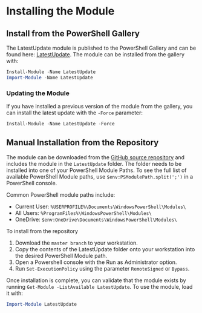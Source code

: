 # Installing the Module

## Install from the PowerShell Gallery

The LatestUpdate module is published to the PowerShell Gallery and can be found here: [LatestUpdate](https://www.powershellgallery.com/packages/LatestUpdate/). The module can be installed from the gallery with:

```powershell
Install-Module -Name LatestUpdate
Import-Module -Name LatestUpdate
```

### Updating the Module

If you have installed a previous version of the module from the gallery, you can install the latest update with the `-Force` parameter:

```powershell
Install-Module -Name LatestUpdate -Force
```

## Manual Installation from the Repository

The module can be downloaded from the [GitHub source repository](https://github.com/aaronparker/LatestUpdate) and includes the module in the `LatestUpdate` folder. The folder needs to be installed into one of your PowerShell Module Paths. To see the full list of available PowerShell Module paths, use `$env:PSModulePath.split(';')` in a PowerShell console.

Common PowerShell module paths include:

* Current User: `%USERPROFILE%\Documents\WindowsPowerShell\Modules\`
* All Users: `%ProgramFiles%\WindowsPowerShell\Modules\`
* OneDrive: `$env:OneDrive\Documents\WindowsPowerShell\Modules\`

To install from the repository

1. Download the `master branch` to your workstation.
2. Copy the contents of the LatestUpdate folder onto your workstation into the desired PowerShell Module path.
3. Open a Powershell console with the Run as Administrator option.
4. Run `Set-ExecutionPolicy` using the parameter `RemoteSigned` or `Bypass`.

Once installation is complete, you can validate that the module exists by running `Get-Module -ListAvailable LatestUpdate`. To use the module, load it with:

```powershell
Import-Module LatestUpdate
```
